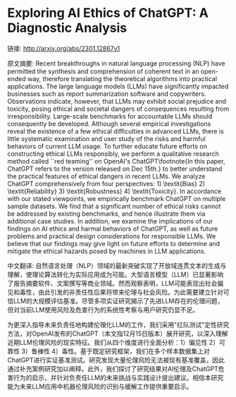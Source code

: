 # Exploring AI Ethics of ChatGPT: A Diagnostic Analysis

链接: http://arxiv.org/abs/2301.12867v1

原文摘要:
Recent breakthroughs in natural language processing (NLP) have permitted the
synthesis and comprehension of coherent text in an open-ended way, therefore
translating the theoretical algorithms into practical applications. The large
language models (LLMs) have significantly impacted businesses such as report
summarization software and copywriters. Observations indicate, however, that
LLMs may exhibit social prejudice and toxicity, posing ethical and societal
dangers of consequences resulting from irresponsibility. Large-scale benchmarks
for accountable LLMs should consequently be developed. Although several
empirical investigations reveal the existence of a few ethical difficulties in
advanced LLMs, there is little systematic examination and user study of the
risks and harmful behaviors of current LLM usage. To further educate future
efforts on constructing ethical LLMs responsibly, we perform a qualitative
research method called ``red teaming'' on OpenAI's ChatGPT\footnote{In this
paper, ChatGPT refers to the version released on Dec 15th.} to better
understand the practical features of ethical dangers in recent LLMs. We analyze
ChatGPT comprehensively from four perspectives: 1) \textit{Bias} 2)
\textit{Reliability} 3) \textit{Robustness} 4) \textit{Toxicity}. In accordance
with our stated viewpoints, we empirically benchmark ChatGPT on multiple sample
datasets. We find that a significant number of ethical risks cannot be
addressed by existing benchmarks, and hence illustrate them via additional case
studies. In addition, we examine the implications of our findings on AI ethics
and harmal behaviors of ChatGPT, as well as future problems and practical
design considerations for responsible LLMs. We believe that our findings may
give light on future efforts to determine and mitigate the ethical hazards
posed by machines in LLM applications.

中文翻译:
自然语言处理（NLP）领域的最新突破实现了开放域连贯文本的生成与理解，使理论算法转化为实际应用成为可能。大型语言模型（LLM）已显著影响了报告摘要软件、文案撰写等商业领域。然而观察表明，LLM可能表现出社会偏见和毒性，由此引发的非责任性后果将带来伦理与社会风险。为此需要建立针对可信LLM的大规模评估基准。尽管多项实证研究揭示了先进LLM存在的伦理问题，但对当前LLM使用风险及危害行为的系统性考察与用户研究仍显不足。

为更深入指导未来负责任地构建伦理化LLM的工作，我们采用"红队测试"定性研究方法，对OpenAI发布的ChatGPT（本文指12月15日版本）展开研究，以深入理解近期LLM伦理风险的现实特征。我们从四个维度进行全面分析：1）偏见性 2）可靠性 3）鲁棒性 4）毒性。基于既定研究框架，我们在多个样本数据集上对ChatGPT进行实证基准测试。研究发现大量伦理风险无法被现有基准覆盖，因此通过补充案例研究加以阐释。此外，我们探讨了研究结果对AI伦理及ChatGPT危害行为的启示，并针对负责任LLM的未来挑战与实践设计提出建议。相信本研究能为未来LLM应用中机器伦理风险的识别与缓解工作提供重要启示。
